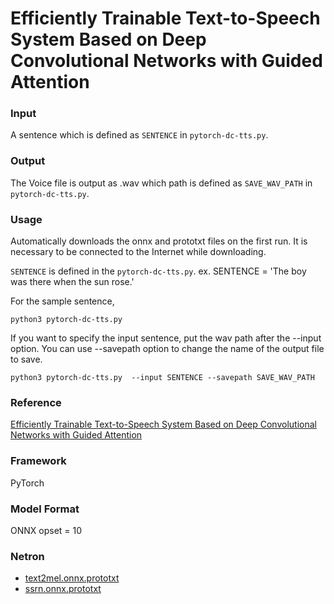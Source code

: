 # Efficiently Trainable Text-to-Speech System Based on Deep Convolutional Networks with Guided Attention

### Input
A sentence which is defined as `SENTENCE` in `pytorch-dc-tts.py`.  

### Output
The Voice file is output as .wav which path is defined as `SAVE_WAV_PATH` in `pytorch-dc-tts.py`.  

### Usage
Automatically downloads the onnx and prototxt files on the first run. It is necessary to be connected to the Internet while downloading.


`SENTENCE` is defined in the `pytorch-dc-tts.py`.
ex. SENTENCE = 'The boy was there when the sun rose.'

For the sample sentence,
```
python3 pytorch-dc-tts.py 
```

If you want to specify the input sentence, put the wav path after the --input option.
You can use --savepath option to change the name of the output file to save.

```
python3 pytorch-dc-tts.py  --input SENTENCE --savepath SAVE_WAV_PATH
```


### Reference
[Efficiently Trainable Text-to-Speech System Based on Deep Convolutional Networks with Guided Attention](https://github.com/tugstugi/pytorch-dc-tts)  

### Framework
PyTorch

### Model Format
ONNX opset = 10

### Netron

- [text2mel.onnx.prototxt]()
- [ssrn.onnx.prototxt]()
